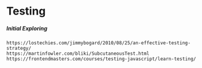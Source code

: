 # Testing

##### Initial Exploring

```
https://lostechies.com/jimmybogard/2010/08/25/an-effective-testing-strategy/
https://martinfowler.com/bliki/SubcutaneousTest.html
https://frontendmasters.com/courses/testing-javascript/learn-testing/
```




